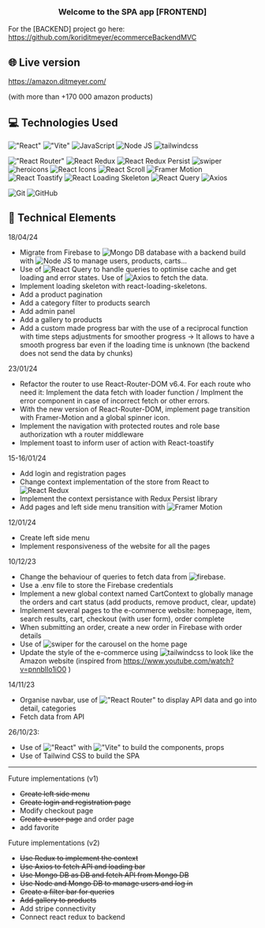 <h3 align="center">
Welcome to the SPA app [FRONTEND]
</h3>

For the [BACKEND] project go here: https://github.com/koriditmeyer/ecommerceBackendMVC

## 🌐 Live version
https://amazon.ditmeyer.com/

(with more than +170 000 amazon products)


## 💻 Technologies Used

!["React"](https://img.shields.io/badge/react-React-brightgreen?logo=react&logoColor=61DAFB&label=%20&labelColor=black&color=61DAFB)
!["Vite"](https://img.shields.io/badge/vite-Vite-brightgreen?logo=vite&logoColor=646CFF&label=%20&labelColor=black&color=646CFF)
![JavaScript](https://img.shields.io/badge/javascript-JavaScript-brightgreen?logo=javascript&logoColor=F7DF1E&label=%20&labelColor=black&color=F7DF1E)
![Node JS](https://img.shields.io/badge/nodedotjs-Node_Js-brightgreen?logo=nodedotjs&logoColor=339933&label=%20&labelColor=black&color=339933)
![tailwindcss](https://img.shields.io/badge/tailwindcss-Tailwind_CSS-brightgreen?logo=tailwindcss&logoColor=06B6D4&label=%20&labelColor=black&color=06B6D4)

!["React Router"](https://img.shields.io/badge/reactrouter-React_Router-brightgreen?logo=reactrouter&logoColor=CA4245&label=%20&labelColor=black&color=CA4245)
![React Redux](https://img.shields.io/badge/redux-React_Redux-brightgreen?logo=redux&logoColor=764ABC&label=%20&labelColor=black&color=764ABC)
![React Redux Persist](https://img.shields.io/badge/Redux_Persist-brightgreen?logo&logoColor=6332F6&label=%20&labelColor=black&color=black)
![swiper](https://img.shields.io/badge/swiper-Swiper-brightgreen?logo=swiper&logoColor=6332F6&label=%20&labelColor=black&color=6332F6)
![heroicons](https://img.shields.io/badge/Heroicons-brightgreen?logo=hero&logoColor=6332F6&label=%20&labelColor=black&color=black)
![React Icons](https://img.shields.io/badge/React_Icons-brightgreen?logo&logoColor=6332F6&label=%20&labelColor=black&color=black)
![React Scroll](https://img.shields.io/badge/React_Scroll-brightgreen?logo&logoColor=6332F6&label=%20&labelColor=black&color=black)
![Framer Motion](https://img.shields.io/badge/framer-Framer_Motion-brightgreen?logo=framer&logoColor=0055FF&label=%20&labelColor=black&color=0055FF)
![React Toastify](https://img.shields.io/badge/React_Toastify-brightgreen?logo&logoColor=6332F6&label=%20&labelColor=black&color=black)
![React Loading Skeleton](https://img.shields.io/badge/React_Loading_Skeleton-brightgreen?logo&logoColor=6332F6&label=%20&labelColor=black&color=black)
![React Query](https://img.shields.io/badge/React_Query-brightgreen?logo=reactquery&logoColor=FF4154&label=%20&labelColor=black&color=FF4154)
![Axios](https://img.shields.io/badge/Axios-brightgreen?logo=axios&logoColor=5A29E4&label=%20&labelColor=black&color=5A29E4)

![Git](https://img.shields.io/badge/git-Git-brightgreen?logo=git&logoColor=F05032&label=%20&labelColor=black&color=F05032)
![GitHub](https://img.shields.io/badge/github-GitHub-brightgreen?logo=github&logoColor=white&label=%20&labelColor=black&color=181717)

## 💼 Technical Elements

18/04/24
- Migrate from Firebase to ![Mongo DB](https://img.shields.io/badge/nodedotjs-MongoDb-brightgreen?logo=mongodb&logoColor=47A248&label=%20&labelColor=black&color=47A248) database with a backend build with ![Node JS](https://img.shields.io/badge/nodedotjs-Node_Js-brightgreen?logo=nodedotjs&logoColor=339933&label=%20&labelColor=black&color=339933) to manage users, products, carts...
- Use of ![React Query](https://img.shields.io/badge/React_Query-brightgreen?logo=reactquery&logoColor=FF4154&label=%20&labelColor=black&color=FF4154) to handle queries to optimise cache and get loading and error states. Use of ![Axios](https://img.shields.io/badge/Axios-brightgreen?logo=axios&logoColor=5A29E4&label=%20&labelColor=black&color=5A29E4) to fetch the data. 
- Implement loading skeleton with react-loading-skeletons. 
- Add a product pagination
- Add a category filter to products search
- Add admin panel
- Add a gallery to products
- Add a custom made progress bar with the use of a reciprocal function with time steps adjustments for smoother progress -> It allows to have a smooth progress bar even if the loading time is unknown (the backend does not send the data by chunks)

23/01/24
- Refactor the router to use React-Router-DOM v6.4. For each route who need it: Implement the data fetch with loader function / Implment the error component in case of incorrect fetch or other errors.
- With the new version of React-Router-DOM, implement page transition with Framer-Motion and a global spinner icon.
- Implement the navigation with protected routes and role base authorization wth a router middleware
- Implement toast to inform user of action with React-toastify

15-16/01/24
- Add login and registration pages
- Change context implementation of the store from React to ![React Redux](https://img.shields.io/badge/redux-React_Redux-brightgreen?logo=redux&logoColor=764ABC&label=%20&labelColor=black&color=764ABC)
- Implement the context persistance with Redux Persist library
- Add pages and left side menu transition with ![Framer Motion](https://img.shields.io/badge/framer-Framer_Motion-brightgreen?logo=framer&logoColor=0055FF&label=%20&labelColor=black&color=0055FF)

12/01/24
- Create left side menu
- Implement responsiveness of the website for all the pages

10/12/23

- Change the behaviour of queries to fetch data from ![firebase](https://img.shields.io/badge/firebase-Firebase-brightgreen?logo=firebase&logoColor=FFCA28&label=%20&labelColor=black&color=FFCA28).
- Use a .env file to store the Firebase credentials
- Implement a new global context named CartContext to globally manage the orders and cart status (add products, remove product, clear, update)
- Implement several pages to the e-commerce website: homepage, item, search results, cart, checkout (with user form), order complete
- When submitting an order, create a new order in Firebase with order details
- Use of ![swiper](https://img.shields.io/badge/swiper-Swiper-brightgreen?logo=swiper&logoColor=6332F6&label=%20&labelColor=black&color=6332F6) for the carousel on the home page
- Update the style of the e-commerce using ![tailwindcss](https://img.shields.io/badge/tailwindcss-Tailwind_CSS-brightgreen?logo=tailwindcss&logoColor=06B6D4&label=%20&labelColor=black&color=06B6D4) to look like the Amazon website (inspired from https://www.youtube.com/watch?v=pnnblIo1iO0 )


14/11/23

- Organise navbar, use of !["React Router"](https://img.shields.io/badge/reactrouter-React_Router-brightgreen?logo=reactrouter&logoColor=CA4245&label=%20&labelColor=black&color=CA4245) to display API data and go into detail, categories
- Fetch data from API

26/10/23:

- Use of !["React"](https://img.shields.io/badge/react-React-brightgreen?logo=react&logoColor=61DAFB&label=%20&labelColor=black&color=61DAFB) with !["Vite"](https://img.shields.io/badge/vite-Vite-brightgreen?logo=vite&logoColor=646CFF&label=%20&labelColor=black&color=646CFF) to build the components, props
- Use of Tailwind CSS to build the SPA

----

Future implementations (v1)
- ~~Create left side menu~~
- ~~Create login and registration page~~
- Modify checkout page
- ~~Create a user page~~ and order page
- add favorite

Future implementations (v2)
- ~~Use Redux to implement the context~~
- ~~Use Axios to fetch API and loading bar~~
- ~~Use Mongo DB as DB and fetch API from Mongo DB~~
- ~~Use Node and Mongo DB to manage users and log in~~
- ~~Create a filter bar for queries~~
- ~~Add gallery to products~~
- Add stripe connectivity
- Connect react redux to backend